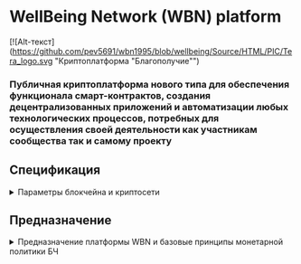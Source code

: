 ﻿# WellBeing Network (WBN) platform
 
 [![Alt-текст](https://github.com/pev5691/wbn1995/blob/wellbeing/Source/HTML/PIC/Tera_logo.svg "Криптоплатформа "Благополучие"")
 
 ### Публичная криптоплатформа нового типа для обеспечения функционала смарт-контрактов, создания децентрализованных приложений и автоматизации любых технологических процессов, потребных для осуществления своей деятельности как участникам сообщества так и самому проекту
 
 ## Спецификация
 
 <details>
 <summary>Параметры блокчейна и криптосети
</summary>
 
____

* Название: WBN
* Консенсус: PoW
* Алгоритм:  Terahash (sha3 + оптимизация на использование памяти)
* Максимальная эмиссия: 1 млрд (WBN)
* Вознаграждение за блок: одна миллиардная часть остатка нераспределенной суммы монет счета 0 умножается на 9
* Фонды разработки и продвижения: до 10% от добытого майнерами
* Время генерации блока: 3 секунды
* Время подтверждения блока: 8 секунд
* Размер блока: 350 Кбайт
* Скорость: 1000 транзакций в секунду
* Комиссия в транзакциях: бесплатно
* Криптография: sha3, secp256k1
* Платформа: Node.JS
* Язык смарт-контрактов: Javascript
____

</details>

## Предназначение

 <details>
 <summary>Предназначение платформы WBN и базовые принципы монетарной политики БЧ</summary>
 
____
 
+ Платформа создана для формирования защищенной цифровой среды обеспечивающей p2p коммуникации между участниками проекта и позволяющей осуществлять обмен ценностями без участия посредников.
+ Технические возможности платформы позволяют развертывать программные комплексы, работающие независимо от какого либо конкретного компьютера и выполняющие разнообразные задачи, которые возникают в процессе жизнедеятельности социума, использующего эту платформу для своих целей.
+ Мерилом ценности установлена уникальная электронная запись, полученная в результате хэширования данных, записываемая и сохраняемая в блокчейне платформы и, благодаря техническим решениям, созданным автором исходных кодов, остающаяся неизменной после завешения процесса передачи.
+ Эта ценность имеет признаки денег благодаря своей уникальности, делимости и простоте передачи между участниками хозяйственных, финансовых и иных материальных рассчетов, осуществляемых при помощи криптоплатформы WellBeing Network.
+ Монеты хранятся на счетах, по аналогии с банковскими счетами.
+ Номера счетов генерируются системой, нумеруясь от нуля и далее, по порядку, исходя из простого принципа пересчета регистраций.
+ Нулевой номер счета имеет системный аккаунт, на который первоначально эмитировано 1 млрд монет.
+ Для создания нового счета необходимо отправить в сеть специальную транзакцию при помощи интерфейса кошелька , в которой указывается публичный ключ владельца и необязательный параметр - "Публичное имя": осмысленное название создаваемого счёта (строка до 40 байт длины).
+ Название желательно для проверки правильности ввода номера счета при отправке платежа.
____

</details>

